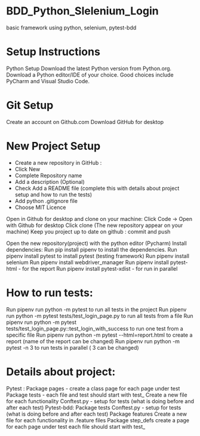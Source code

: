 # BDD_Python_Slelenium_Login
basic framework using python, selenium, pytest-bdd
# Setup Instructions
Python Setup
Download the latest Python version from Python.org.
Download a Python editor/IDE of your choice. Good choices include PyCharm and Visual Studio Code.
# Git Setup
Create an account on Github.com
Download GitHub for desktop
# New Project Setup
 * Create a new repository in GitHub :
 * Click New
 * Complete Repository name
 * Add a description (Optional)
 * Check Add a README file (complete this with details about project setup and how to run the tests) 
 * Add  python .gitignore file
 * Choose MIT Licence

Open in Github for desktop and clone on your machine: 
Click Code -> Open with Github for desktop
Click clone (The new repository appear on your machine)
Keep you project up to date on github : commit and push

Open the new repository(project) with the python editor (Pycharm)
Install dependencies:
Run pip install pipenv to install the dependencies.
Run pipenv install pytest  to install pytest (testing framework)
Run pipenv install selenium 
Run pipenv install webdriver_manager 
Run pipenv install pytest-html - for the report
Run pipenv install pytest-xdist - for run in parallel

# How to run tests:
Run pipenv run python -m pytest to run all tests in the project
Run pipenv run python -m pytest tests/test_login_page.py to run all tests from a file
Run pipenv run python -m pytest tests/test_login_page.py::test_login_with_success to run one test from a specific file
Run pipenv run python -m pytest --html=report.html to create a report (name of the report can be changed)
Run pipenv run python -m pytest -n 3 to run tests in parallel ( 3 can be changed)

# Details about project:
Pytest :
Package pages - create a class page for each page under test
Package tests - each file  and test should start with test_
Create a new file for each functionality
Conftest.py - setup for tests (what is doing before and after each test)
Pytest-bdd:
Package tests
Conftest.py - setup for tests (what is doing before and after each test)
Package features
Create a new file for each functionality in .feature files
Package step_defs
create a page for each page under test
each file  should start with test_